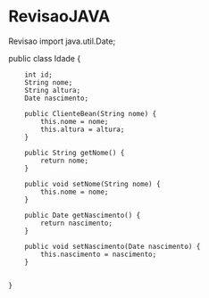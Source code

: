 # RevisaoJAVA
Revisao
import java.util.Date;

public class Idade {

	
		 
	    int id;
	    String nome;
	    String altura;
	    Date nascimento;

	    public ClienteBean(String nome) {
	        this.nome = nome;
	        this.altura = altura;
	    }

	    public String getNome() {
	        return nome;
	    }

	    public void setNome(String nome) {
	        this.nome = nome;
	    }

	    public Date getNascimento() {
	        return nascimento;
	    }

	    public void setNascimento(Date nascimento) {
	        this.nascimento = nascimento;
	    }
	    
	    
	}
